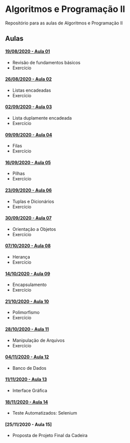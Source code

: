 # Algoritmos e Programação II

Repositório para as aulas de Algoritmos e Programação II


## Aulas

#### [19/08/2020 - Aula 01](https://github.com/brunnolorenzoni/algoritmos-programacao-ii/tree/master/Aula01 "Aula 01")
 - Revisão de fundamentos básicos
 - Exercício

#### [26/08/2020 - Aula 02](https://github.com/brunnolorenzoni/algoritmos-programacao-ii/tree/master/Aula02 "Aula 02")
 - Listas encadeadas
 - Exercício

#### [02/09/2020 - Aula 03](https://github.com/brunnolorenzoni/algoritmos-programacao-ii/tree/master/Aula03 "Aula 03")
 - Lista duplamente encadeada
 - Exercício

#### [09/09/2020 - Aula 04](https://github.com/brunnolorenzoni/algoritmos-programacao-ii/tree/master/Aula04 "Aula 04")
 - Filas
 - Exercício

#### [16/09/2020 - Aula 05](https://github.com/brunnolorenzoni/algoritmos-programacao-ii/tree/master/Aula05 "Aula 05")
 - Pilhas
 - Exercício

#### [23/09/2020 - Aula 06](https://github.com/brunnolorenzoni/algoritmos-programacao-ii/tree/master/Aula06 "Aula 06")
 - Tuplas e Dicionários
 - Exercício

#### [30/09/2020 - Aula 07](https://github.com/brunnolorenzoni/algoritmos-programacao-ii/tree/master/Aula07 "Aula 07")
 - Orientação a Objetos
 - Exercício

#### [07/10/2020 - Aula 08](https://github.com/brunnolorenzoni/algoritmos-programacao-ii/tree/master/Aula08 "Aula 08")
 - Herança
 - Exercício

#### [14/10/2020 - Aula 09](https://github.com/brunnolorenzoni/algoritmos-programacao-ii/tree/master/Aula09 "Aula 09")
 - Encapsulamento
 - Exercício

#### [21/10/2020 - Aula 10](https://github.com/brunnolorenzoni/algoritmos-programacao-ii/tree/master/Aula10 "Aula 10")
 - Polimorfismo
 - Exercício

#### [28/10/2020 - Aula 11](https://github.com/brunnolorenzoni/algoritmos-programacao-ii/tree/master/Aula11 "Aula 11")
 - Manipulação de Arquivos
 - Exercício
 
#### [04/11/2020 - Aula 12](https://github.com/brunnolorenzoni/algoritmos-programacao-ii/tree/master/Aula12 "Aula 12")
 - Banco de Dados 

#### [11/11/2020 - Aula 13](https://github.com/brunnolorenzoni/algoritmos-programacao-ii/tree/master/Aula13 "Aula 13")
 - Interface Gráfica

#### [18/11/2020 - Aula 14](https://github.com/brunnolorenzoni/algoritmos-programacao-ii/tree/master/Aula14 "Aula 14")
 - Teste Automatizados: Selenium

#### [25/11/2020 - Aula 15]
 - Proposta de Projeto Final da Cadeira